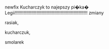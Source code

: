  newfix
Kucharczyk to najepszy pi�ka� Legii!!!!!!!!!!!!!!!!!!!!!!!!!!!!!!!!!!!!!!!!!!!!!!!!!!!!!!!!!
zmiany

rasiak,

kucharczuk, 

smolarek

